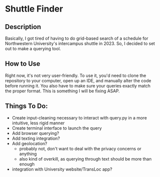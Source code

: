 # Shuttle Finder
## Description
Basically, I got tired of having to do grid-based search of a schedule for Northwestern University's intercampus shuttle in 2023.  So, I decided to set out to make a querying tool.

## How to Use
Right now, it's not very user-friendly.  To use it, you'd need to clone the repository to your computer, open up an IDE, and manually alter the code before running it.  You also have to make sure your queries exactly match the proper format.  This is something I will be fixing ASAP.


## Things To Do:
- Create input-cleaning necessary to interact with query.py in a more intuitive, less rigid manner
- Create terminal interface to launch the query
- Add browser querying?
- Add texting integration?
- Add geolocation? 
    - probably not, don't want to deal with the privacy concerns or anything
    - also kind of overkill, as querying through text should be more than enough
- integration with University website/TransLoc app?
 
